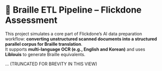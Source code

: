 # 🧠 Braille ETL Pipeline – Flickdone Assessment

This project simulates a core part of Flickdone’s AI data preparation workflow: **converting unstructured scanned documents into a structured parallel corpus for Braille translation**.  
It supports **multi-language OCR (e.g., English and Korean)** and uses **Liblouis** to generate Braille equivalents.

... (TRUNCATED FOR BREVITY IN THIS VIEW)